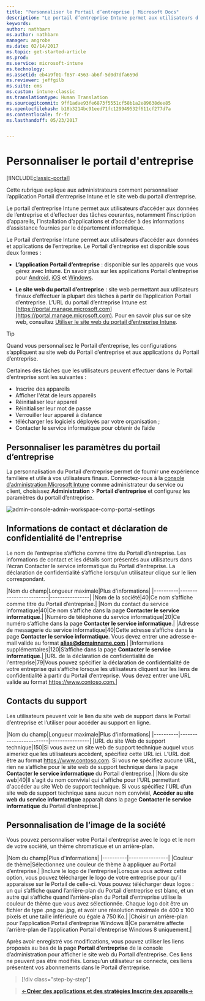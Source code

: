 ```yaml
---
title: "Personnaliser le Portail d’entreprise | Microsoft Docs"
description: "Le portail d’entreprise Intune permet aux utilisateurs d’effectuer des tâches courantes comme inscrire des appareils, installer des applications et trouver des informations concernant le service informatique."
keywords: 
author: nathbarn
ms.author: nathbarn
manager: angrobe
ms.date: 02/14/2017
ms.topic: get-started-article
ms.prod: 
ms.service: microsoft-intune
ms.technology: 
ms.assetid: eb4a9f01-f857-4563-ab6f-5d0d7dfa659d
ms.reviewer: jeffgilb
ms.suite: ems
ms.custom: intune-classic
ms.translationtype: Human Translation
ms.sourcegitcommit: 9ff1adae93fe6873f5551cf58b1a2e89638dee85
ms.openlocfilehash: b18b3214bc91eed71fc129949532f611cf277d7a
ms.contentlocale: fr-fr
ms.lasthandoff: 05/23/2017


---
```


# <a name="customize-the-company-portal"></a>Personnaliser le portail d'entreprise

[!INCLUDE[classic-portal](../includes/classic-portal.md)]

Cette rubrique explique aux administrateurs comment personnaliser l’application Portail d’entreprise Intune et le site web du portail d’entreprise.

Le portail d’entreprise Intune permet aux utilisateurs d’accéder aux données de l’entreprise et d’effectuer des tâches courantes, notamment l’inscription d’appareils, l’installation d’applications et d’accéder à des informations d’assistance fournies par le département informatique.

Le Portail d’entreprise Intune permet aux utilisateurs d’accéder aux données et applications de l’entreprise. Le Portail d’entreprise est disponible sous deux formes :

-   **L’application Portail d’entreprise** : disponible sur les appareils que vous gérez avec Intune. En savoir plus sur les applications Portail d’entreprise pour [Android](/intune-user-help/using-your-android-device-with-intune), [iOS](/intune-user-help/using-your-iOS-or-macOS-device-with-intune) et [Windows](/intune-user-help/using-your-windows-device-with-intune).


- **Le site web du portail d’entreprise** : site web permettant aux utilisateurs finaux d’effectuer la plupart des tâches à partir de l’application Portail d’entreprise. L’URL du portail d’entreprise Intune est [https://portal.manage.microsoft.com](https://portal.manage.microsoft.com). Pour en savoir plus sur ce site web, consultez [Utiliser le site web du portail d’entreprise Intune](/intune-user-help/using-the-intune-company-portal-website).

> [!TIP]
> Quand vous personnalisez le Portail d’entreprise, les configurations s’appliquent au site web du Portail d’entreprise et aux applications du Portail d’entreprise.

Certaines des tâches que les utilisateurs peuvent effectuer dans le Portail d’entreprise sont les suivantes :

-   Inscrire des appareils
-   Afficher l'état de leurs appareils
-   Réinitialiser leur appareil
-   Réinitialiser leur mot de passe
-   Verrouiller leur appareil à distance
-   télécharger les logiciels déployés par votre organisation ;
-   Contacter le service informatique pour obtenir de l’aide

## <a name="customize-company-portal-settings"></a>Personnaliser les paramètres du portail d’entreprise
La personnalisation du Portail d’entreprise permet de fournir une expérience familière et utile à vos utilisateurs finaux. Connectez-vous à la [console d’administration Microsoft Intune](https://manage.microsoft.com) comme administrateur du service ou client, choisissez **Administration** &gt; **Portail d’entreprise** et configurez les paramètres du portail d’entreprise.

![admin-console-admin-workspace-comp-portal-settings](./media/companyportal.png)

## <a name="company-contact-information-and-privacy-statement"></a>Informations de contact et déclaration de confidentialité de l'entreprise
Le nom de l’entreprise s’affiche comme titre du Portail d’entreprise. Les informations de contact et les détails sont présentés aux utilisateurs dans l’écran Contacter le service informatique du Portail d’entreprise. La déclaration de confidentialité s’affiche lorsqu’un utilisateur clique sur le lien correspondant.

|Nom du champ|Longueur maximale|Plus d'informations|
    |----------|------------------------|----------------|
    |Nom de la société|40|Ce nom s’affiche comme titre du Portail d’entreprise.|
    |Nom du contact du service informatique|40|Ce nom s’affiche dans la page **Contacter le service informatique**.|
    |Numéro de téléphone du service informatique|20|Ce numéro s’affiche dans la page **Contacter le service informatique**.|
    |Adresse de messagerie du service informatique|40|Cette adresse s’affiche dans la page **Contacter le service informatique**. Vous devez entrer une adresse e-mail valide au format **alias@domainname.com**.|
    |Informations supplémentaires|120|S’affiche dans la page **Contacter le service informatique**.|
    |URL de la déclaration de confidentialité de l'entreprise|79|Vous pouvez spécifier la déclaration de confidentialité de votre entreprise qui s’affiche lorsque les utilisateurs cliquent sur les liens de confidentialité à partir du Portail d’entreprise. Vous devez entrer une URL valide au format https://www.contoso.com.|

## <a name="support-contacts"></a>Contacts du support
Les utilisateurs peuvent voir le lien du site web de support dans le Portail d’entreprise et l’utiliser pour accéder au support en ligne.

|Nom du champ|Longueur maximale|Plus d'informations|
    |----------|------------------------|----------------|
    |URL du site Web de support technique|150|Si vous avez un site web de support technique auquel vous aimeriez que les utilisateurs accèdent, spécifiez cette URL ici. L’URL doit être au format https://www.contoso.com. Si vous ne spécifiez aucune URL, rien ne s’affiche pour le site web de support technique dans la page **Contacter le service informatique** du Portail d’entreprise.|
    |Nom du site web|40|Il s'agit du nom convivial qui s'affiche pour l'URL permettant d'accéder au site Web de support technique. Si vous spécifiez l’URL d’un site web de support technique sans aucun nom convivial, **Accéder au site web du service informatique** apparaît dans la page **Contacter le service informatique** du Portail d’entreprise.|

## <a name="company-branding-customization"></a>Personnalisation de l’image de la société
Vous pouvez personnaliser votre Portail d’entreprise avec le logo et le nom de votre société, un thème chromatique et un arrière-plan.

|Nom du champ|Plus d'informations|
    |----------|----------------|
    |Couleur de thème|Sélectionnez une couleur de thème à appliquer au Portail d’entreprise.|
    |Inclure le logo de l'entreprise|Lorsque vous activez cette option, vous pouvez télécharger le logo de votre entreprise pour qu’il apparaisse sur le Portail de celle-ci. Vous pouvez télécharger deux logos : un qui s’affiche quand l’arrière-plan du Portail d’entreprise est blanc, et un autre qui s’affiche quand l’arrière-plan du Portail d’entreprise utilise la couleur de thème que vous avez sélectionnée. Chaque logo doit être un fichier de type .png ou .jpg, et avoir une résolution maximale de 400 x 100 pixels et une taille inférieure ou égale à 750 Ko.|
    |Choisir un arrière-plan pour l’application Portail d’entreprise Windows 8|Ce paramètre affecte l’arrière-plan de l’application Portail d’entreprise Windows 8 uniquement.|


Après avoir enregistré vos modifications, vous pouvez utiliser les liens proposés au bas de la page **Portail d’entreprise** de la console d’administration pour afficher le site web du Portail d’entreprise. Ces liens ne peuvent pas être modifiés. Lorsqu’un utilisateur se connecte, ces liens présentent vos abonnements dans le Portail d’entreprise.

>[!div class="step-by-step"]

>[&larr;**Créer des applications et des stratégies**](.\start-with-a-paid-subscription-to-microsoft-intune-step-6.md)[       **Inscrire des appareils**&rarr;](.\start-with-a-paid-subscription-to-microsoft-intune-step-8.md)  

